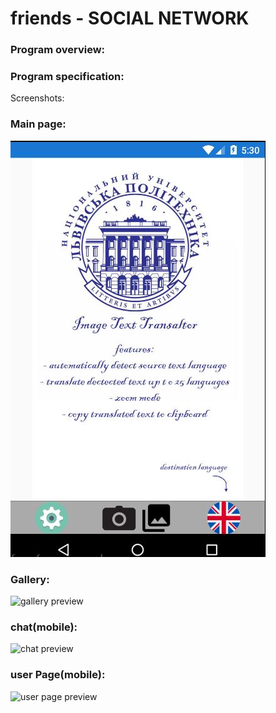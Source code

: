 # friends - SOCIAL NETWORK
### Program overview:
### Program specification:


Screenshots:
### Main page:
<img src="githubAssets/mainScreen.JPG" alt="page preview">

### Gallery:
<img src="src/img/gallery.JPG" alt="gallery preview">

### chat(mobile):
<img src="githubAssets/chat.JPG" alt="chat preview">

### user Page(mobile):
<img src="githubAssets/userPage.JPG" alt="user page preview">
